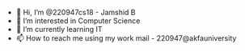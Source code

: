 - 👋 Hi, I’m @220947cs18 - Jamshid B
- 👀 I’m interested in Computer Science
- 🌱 I’m currently learning IT
- 📫 How to reach me using my work mail - 220947@akfauniversity

<!---
220947cs18/220947cs18 is a ✨ special ✨ repository because its `README.md` (this file) appears on your GitHub profile.
You can click the Preview link to take a look at your changes.
--->
